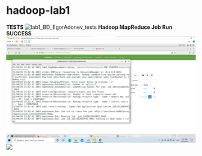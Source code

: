 # hadoop-lab1
<b>TESTS</b>
![lab1_BD_EgorAdonev_tests](https://user-images.githubusercontent.com/90069453/164068360-e8e2aec2-5492-446e-8054-02331dd86df2.PNG)
<b>Hadoop MapReduce Job Run SUCCESS</b> 
![img.png](img.png)
![](../../Pictures/hadoop_logs.png)

